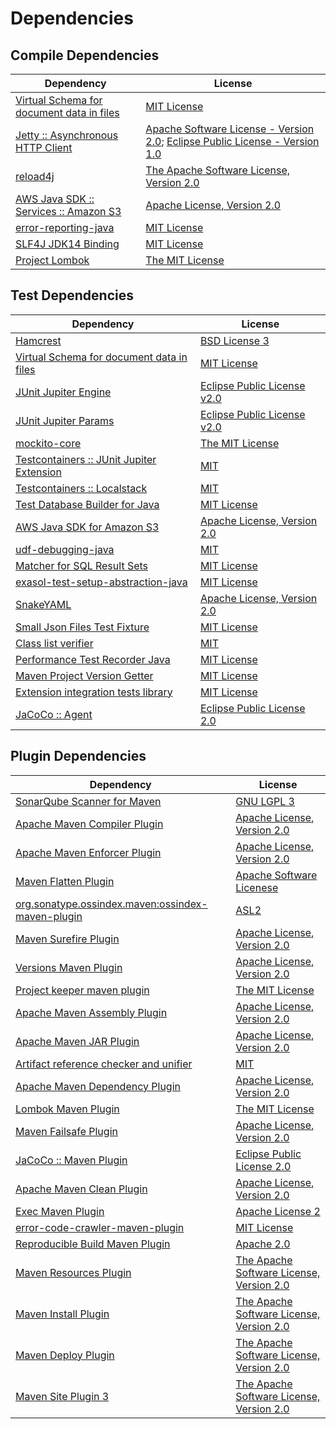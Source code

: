<!-- @formatter:off -->
# Dependencies

## Compile Dependencies

| Dependency                                     | License                                                                               |
| ---------------------------------------------- | ------------------------------------------------------------------------------------- |
| [Virtual Schema for document data in files][0] | [MIT License][1]                                                                      |
| [Jetty :: Asynchronous HTTP Client][2]         | [Apache Software License - Version 2.0][3]; [Eclipse Public License - Version 1.0][4] |
| [reload4j][5]                                  | [The Apache Software License, Version 2.0][6]                                         |
| [AWS Java SDK :: Services :: Amazon S3][7]     | [Apache License, Version 2.0][8]                                                      |
| [error-reporting-java][9]                      | [MIT License][10]                                                                     |
| [SLF4J JDK14 Binding][11]                      | [MIT License][12]                                                                     |
| [Project Lombok][13]                           | [The MIT License][14]                                                                 |

## Test Dependencies

| Dependency                                      | License                           |
| ----------------------------------------------- | --------------------------------- |
| [Hamcrest][15]                                  | [BSD License 3][16]               |
| [Virtual Schema for document data in files][0]  | [MIT License][1]                  |
| [JUnit Jupiter Engine][17]                      | [Eclipse Public License v2.0][18] |
| [JUnit Jupiter Params][17]                      | [Eclipse Public License v2.0][18] |
| [mockito-core][19]                              | [The MIT License][20]             |
| [Testcontainers :: JUnit Jupiter Extension][21] | [MIT][22]                         |
| [Testcontainers :: Localstack][21]              | [MIT][22]                         |
| [Test Database Builder for Java][23]            | [MIT License][24]                 |
| [AWS Java SDK for Amazon S3][7]                 | [Apache License, Version 2.0][8]  |
| [udf-debugging-java][25]                        | [MIT][26]                         |
| [Matcher for SQL Result Sets][27]               | [MIT License][28]                 |
| [exasol-test-setup-abstraction-java][29]        | [MIT License][30]                 |
| [SnakeYAML][31]                                 | [Apache License, Version 2.0][6]  |
| [Small Json Files Test Fixture][32]             | [MIT License][33]                 |
| [Class list verifier][34]                       | [MIT][26]                         |
| [Performance Test Recorder Java][35]            | [MIT License][36]                 |
| [Maven Project Version Getter][37]              | [MIT License][38]                 |
| [Extension integration tests library][39]       | [MIT License][40]                 |
| [JaCoCo :: Agent][41]                           | [Eclipse Public License 2.0][42]  |

## Plugin Dependencies

| Dependency                                              | License                                       |
| ------------------------------------------------------- | --------------------------------------------- |
| [SonarQube Scanner for Maven][43]                       | [GNU LGPL 3][44]                              |
| [Apache Maven Compiler Plugin][45]                      | [Apache License, Version 2.0][46]             |
| [Apache Maven Enforcer Plugin][47]                      | [Apache License, Version 2.0][46]             |
| [Maven Flatten Plugin][48]                              | [Apache Software Licenese][6]                 |
| [org.sonatype.ossindex.maven:ossindex-maven-plugin][49] | [ASL2][6]                                     |
| [Maven Surefire Plugin][50]                             | [Apache License, Version 2.0][46]             |
| [Versions Maven Plugin][51]                             | [Apache License, Version 2.0][46]             |
| [Project keeper maven plugin][52]                       | [The MIT License][53]                         |
| [Apache Maven Assembly Plugin][54]                      | [Apache License, Version 2.0][46]             |
| [Apache Maven JAR Plugin][55]                           | [Apache License, Version 2.0][46]             |
| [Artifact reference checker and unifier][56]            | [MIT][26]                                     |
| [Apache Maven Dependency Plugin][57]                    | [Apache License, Version 2.0][46]             |
| [Lombok Maven Plugin][58]                               | [The MIT License][26]                         |
| [Maven Failsafe Plugin][59]                             | [Apache License, Version 2.0][46]             |
| [JaCoCo :: Maven Plugin][60]                            | [Eclipse Public License 2.0][42]              |
| [Apache Maven Clean Plugin][61]                         | [Apache License, Version 2.0][46]             |
| [Exec Maven Plugin][62]                                 | [Apache License 2][6]                         |
| [error-code-crawler-maven-plugin][63]                   | [MIT License][64]                             |
| [Reproducible Build Maven Plugin][65]                   | [Apache 2.0][6]                               |
| [Maven Resources Plugin][66]                            | [The Apache Software License, Version 2.0][6] |
| [Maven Install Plugin][67]                              | [The Apache Software License, Version 2.0][6] |
| [Maven Deploy Plugin][68]                               | [The Apache Software License, Version 2.0][6] |
| [Maven Site Plugin 3][69]                               | [The Apache Software License, Version 2.0][6] |

[0]: https://github.com/exasol/virtual-schema-common-document-files/
[1]: https://github.com/exasol/virtual-schema-common-document-files/blob/main/LICENSE
[2]: https://eclipse.org/jetty/jetty-client
[3]: http://www.apache.org/licenses/LICENSE-2.0
[4]: https://www.eclipse.org/org/documents/epl-v10.php
[5]: https://reload4j.qos.ch
[6]: http://www.apache.org/licenses/LICENSE-2.0.txt
[7]: https://aws.amazon.com/sdkforjava
[8]: https://aws.amazon.com/apache2.0
[9]: https://github.com/exasol/error-reporting-java/
[10]: https://github.com/exasol/error-reporting-java/blob/main/LICENSE
[11]: http://www.slf4j.org
[12]: http://www.opensource.org/licenses/mit-license.php
[13]: https://projectlombok.org
[14]: https://projectlombok.org/LICENSE
[15]: http://hamcrest.org/JavaHamcrest/
[16]: http://opensource.org/licenses/BSD-3-Clause
[17]: https://junit.org/junit5/
[18]: https://www.eclipse.org/legal/epl-v20.html
[19]: https://github.com/mockito/mockito
[20]: https://github.com/mockito/mockito/blob/main/LICENSE
[21]: https://testcontainers.org
[22]: http://opensource.org/licenses/MIT
[23]: https://github.com/exasol/test-db-builder-java/
[24]: https://github.com/exasol/test-db-builder-java/blob/main/LICENSE
[25]: https://github.com/exasol/udf-debugging-java/
[26]: https://opensource.org/licenses/MIT
[27]: https://github.com/exasol/hamcrest-resultset-matcher/
[28]: https://github.com/exasol/hamcrest-resultset-matcher/blob/main/LICENSE
[29]: https://github.com/exasol/exasol-test-setup-abstraction-java/
[30]: https://github.com/exasol/exasol-test-setup-abstraction-java/blob/main/LICENSE
[31]: https://bitbucket.org/snakeyaml/snakeyaml
[32]: https://github.com/exasol/small-json-files-test-fixture/
[33]: https://github.com/exasol/small-json-files-test-fixture/blob/main/LICENSE
[34]: https://github.com/exasol/java-class-list-extractor
[35]: https://github.com/exasol/performance-test-recorder-java/
[36]: https://github.com/exasol/performance-test-recorder-java/blob/main/LICENSE
[37]: https://github.com/exasol/maven-project-version-getter/
[38]: https://github.com/exasol/maven-project-version-getter/blob/main/LICENSE
[39]: https://github.com/exasol/extension-manager/
[40]: https://github.com/exasol/extension-manager/blob/main/LICENSE
[41]: https://www.eclemma.org/jacoco/index.html
[42]: https://www.eclipse.org/legal/epl-2.0/
[43]: http://sonarsource.github.io/sonar-scanner-maven/
[44]: http://www.gnu.org/licenses/lgpl.txt
[45]: https://maven.apache.org/plugins/maven-compiler-plugin/
[46]: https://www.apache.org/licenses/LICENSE-2.0.txt
[47]: https://maven.apache.org/enforcer/maven-enforcer-plugin/
[48]: https://www.mojohaus.org/flatten-maven-plugin/
[49]: https://sonatype.github.io/ossindex-maven/maven-plugin/
[50]: https://maven.apache.org/surefire/maven-surefire-plugin/
[51]: http://www.mojohaus.org/versions-maven-plugin/
[52]: https://github.com/exasol/project-keeper/
[53]: https://github.com/exasol/project-keeper/blob/main/LICENSE
[54]: https://maven.apache.org/plugins/maven-assembly-plugin/
[55]: https://maven.apache.org/plugins/maven-jar-plugin/
[56]: https://github.com/exasol/artifact-reference-checker-maven-plugin
[57]: https://maven.apache.org/plugins/maven-dependency-plugin/
[58]: http://anthonywhitford.com/lombok.maven/lombok-maven-plugin/
[59]: https://maven.apache.org/surefire/maven-failsafe-plugin/
[60]: https://www.jacoco.org/jacoco/trunk/doc/maven.html
[61]: https://maven.apache.org/plugins/maven-clean-plugin/
[62]: http://www.mojohaus.org/exec-maven-plugin
[63]: https://github.com/exasol/error-code-crawler-maven-plugin/
[64]: https://github.com/exasol/error-code-crawler-maven-plugin/blob/main/LICENSE
[65]: http://zlika.github.io/reproducible-build-maven-plugin
[66]: http://maven.apache.org/plugins/maven-resources-plugin/
[67]: http://maven.apache.org/plugins/maven-install-plugin/
[68]: http://maven.apache.org/plugins/maven-deploy-plugin/
[69]: http://maven.apache.org/plugins/maven-site-plugin/
